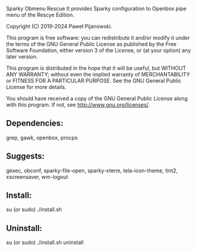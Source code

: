 Sparky Obmenu Rescue
It provides Sparky configuration to Openbox pipe menu of the Rescye Edition.

Copyright (C) 2019-2024 Paweł Pijanowski.

This program is free software: you can redistribute it and/or modify
it under the terms of the GNU General Public License as published by
the Free Software Foundation, either version 3 of the License, or
(at your option) any later version.

This program is distributed in the hope that it will be useful,
but WITHOUT ANY WARRANTY; without even the implied warranty of
MERCHANTABILITY or FITNESS FOR A PARTICULAR PURPOSE.  See the
GNU General Public License for more details.

You should have received a copy of the GNU General Public License
along with this program.  If not, see <http://www.gnu.org/licenses/>.

Dependencies:
-------------
grep, gawk, openbox, procps

Suggests:
-------------
gexec, obconf, sparky-file-open, sparky-xterm, tela-icon-theme, tint2, xscreensaver, wm-logout

Install:
-------------
su (or sudo) 
./install.sh

Uninstall:
-------------
su (or sudo)
./install.sh uninstall
